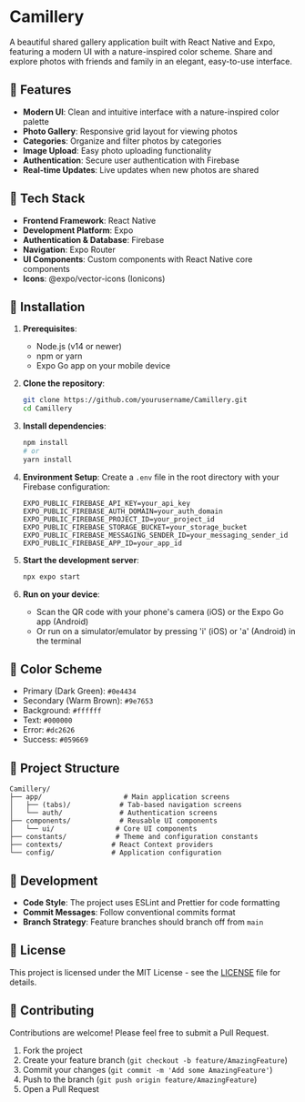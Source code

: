 # Camillery

A beautiful shared gallery application built with React Native and Expo, featuring a modern UI with a nature-inspired color scheme. Share and explore photos with friends and family in an elegant, easy-to-use interface.

## 🌿 Features

- **Modern UI**: Clean and intuitive interface with a nature-inspired color palette
- **Photo Gallery**: Responsive grid layout for viewing photos
- **Categories**: Organize and filter photos by categories
- **Image Upload**: Easy photo uploading functionality
- **Authentication**: Secure user authentication with Firebase
- **Real-time Updates**: Live updates when new photos are shared

## 🚀 Tech Stack

- **Frontend Framework**: React Native
- **Development Platform**: Expo
- **Authentication & Database**: Firebase
- **Navigation**: Expo Router
- **UI Components**: Custom components with React Native core components
- **Icons**: @expo/vector-icons (Ionicons)

## 📱 Installation

1. **Prerequisites**:

   - Node.js (v14 or newer)
   - npm or yarn
   - Expo Go app on your mobile device

2. **Clone the repository**:

   ```bash
   git clone https://github.com/yourusername/Camillery.git
   cd Camillery
   ```

3. **Install dependencies**:

   ```bash
   npm install
   # or
   yarn install
   ```

4. **Environment Setup**:
   Create a `.env` file in the root directory with your Firebase configuration:

   ```
   EXPO_PUBLIC_FIREBASE_API_KEY=your_api_key
   EXPO_PUBLIC_FIREBASE_AUTH_DOMAIN=your_auth_domain
   EXPO_PUBLIC_FIREBASE_PROJECT_ID=your_project_id
   EXPO_PUBLIC_FIREBASE_STORAGE_BUCKET=your_storage_bucket
   EXPO_PUBLIC_FIREBASE_MESSAGING_SENDER_ID=your_messaging_sender_id
   EXPO_PUBLIC_FIREBASE_APP_ID=your_app_id
   ```

5. **Start the development server**:

   ```bash
   npx expo start
   ```

6. **Run on your device**:
   - Scan the QR code with your phone's camera (iOS) or the Expo Go app (Android)
   - Or run on a simulator/emulator by pressing 'i' (iOS) or 'a' (Android) in the terminal

## 🎨 Color Scheme

- Primary (Dark Green): `#0e4434`
- Secondary (Warm Brown): `#9e7653`
- Background: `#ffffff`
- Text: `#000000`
- Error: `#dc2626`
- Success: `#059669`

## 📁 Project Structure

```
Camillery/
├── app/                    # Main application screens
│   ├── (tabs)/            # Tab-based navigation screens
│   └── auth/              # Authentication screens
├── components/            # Reusable UI components
│   └── ui/               # Core UI components
├── constants/            # Theme and configuration constants
├── contexts/            # React Context providers
└── config/              # Application configuration
```

## 🔧 Development

- **Code Style**: The project uses ESLint and Prettier for code formatting
- **Commit Messages**: Follow conventional commits format
- **Branch Strategy**: Feature branches should branch off from `main`

## 📄 License

This project is licensed under the MIT License - see the [LICENSE](LICENSE) file for details.

## 🤝 Contributing

Contributions are welcome! Please feel free to submit a Pull Request.

1. Fork the project
2. Create your feature branch (`git checkout -b feature/AmazingFeature`)
3. Commit your changes (`git commit -m 'Add some AmazingFeature'`)
4. Push to the branch (`git push origin feature/AmazingFeature`)
5. Open a Pull Request
